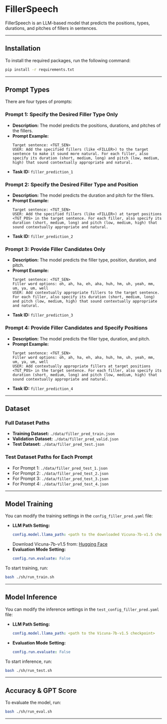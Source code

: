 # FillerSpeech

FillerSpeech is an LLM-based model that predicts the positions, types, durations, and pitches of fillers in sentences.

---

## Installation

To install the required packages, run the following command:
```bash
pip install -r requirements.txt
```

---

## Prompt Types

There are four types of prompts:

### Prompt 1: Specify the Desired Filler Type Only
- **Description:** The model predicts the positions, durations, and pitches of the fillers.
- **Prompt Example:**
  ```
  Target sentence: <TGT_SEN>
  USER: Add the specified fillers (like <FILLER>) to the target sentence to make it sound more natural. For each filler, also specify its duration (short, medium, long) and pitch (low, medium, high) that sound contextually appropriate and natural.
  ```
- **Task ID:** `filler_prediction_1`

### Prompt 2: Specify the Desired Filler Type and Position
- **Description:** The model predicts the duration and pitch for the fillers.
- **Prompt Example:**
  ```
  Target sentence: <TGT_SEN>
  USER: Add the specified fillers (like <FILLER>) at target positions <TGT_POS> in the target sentence. For each filler, also specify its duration (short, medium, long) and pitch (low, medium, high) that sound contextually appropriate and natural.
  ```
- **Task ID:** `filler_prediction_2`

### Prompt 3: Provide Filler Candidates Only
- **Description:** The model predicts the filler type, position, duration, and pitch.
- **Prompt Example:**
  ```
  Target sentence: <TGT_SEN>
  Filler word options: oh, ah, ha, eh, aha, huh, hm, uh, yeah, mm, um, ya, um, well
  USER: Add contextually appropriate fillers to the target sentence. For each filler, also specify its duration (short, medium, long) and pitch (low, medium, high) that sound contextually appropriate and natural.
  ```
- **Task ID:** `filler_prediction_3`

### Prompt 4: Provide Filler Candidates and Specify Positions
- **Description:** The model predicts the filler type, duration, and pitch.
- **Prompt Example:**
  ```
  Target sentence: <TGT_SEN>
  Filler word options: oh, ah, ha, eh, aha, huh, hm, uh, yeah, mm, um, ya, um, well
  USER: Add contextually appropriate fillers at target positions <TGT_POS> in the target sentence. For each filler, also specify its duration (short, medium, long) and pitch (low, medium, high) that sound contextually appropriate and natural.
  ```
- **Task ID:** `filler_prediction_4`

---

## Dataset

### Full Dataset Paths
- **Training Dataset:** `./data/filler_pred_train.json`
- **Validation Dataset:** `./data/filler_pred_valid.json`
- **Test Dataset:** `./data/filler_pred_test.json`

### Test Dataset Paths for Each Prompt
- For Prompt 1: `./data/filler_pred_test_1.json`
- For Prompt 2: `./data/filler_pred_test_2.json`
- For Prompt 3: `./data/filler_pred_test_3.json`
- For Prompt 4: `./data/filler_pred_test_4.json`

---

## Model Training

You can modify the training settings in the `config_filler_pred.yaml` file:
- **LLM Path Setting:**
  ```yaml
  config.model.llama_path: <path to the downloaded Vicuna-7b-v1.5 checkpoint>
  ```
  Download Vicuna-7b-v1.5 from: [Hugging Face](https://huggingface.co/lmsys/vicuna-7b-v1.5)
- **Evaluation Mode Setting:**
  ```yaml
  config.run.evaluate: False
  ```

To start training, run:
```bash
bash ./sh/run_train.sh
```

---

## Model Inference

You can modify the inference settings in the `test_config_filler_pred.yaml` file:
- **LLM Path Setting:**
  ```yaml
  config.model.llama_path: <path to the Vicuna-7b-v1.5 checkpoint>
  ```
- **Evaluation Mode Setting:**
  ```yaml
  config.run.evaluate: False
  ```

To start inference, run:
```bash
bash ./sh/run_test.sh
```
---

## Accuracy & GPT Score

To evaluate the model, run:
```bash
bash ./sh/run_eval.sh
```

---